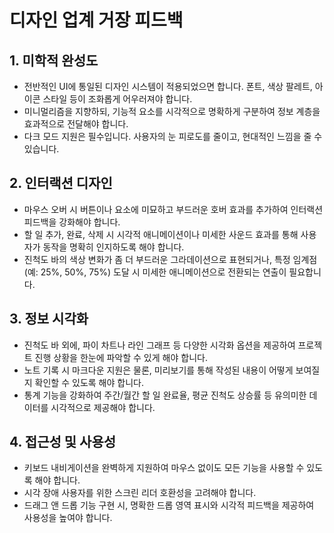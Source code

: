 # 디자인 업계 거장 피드백

## 1. 미학적 완성도
- 전반적인 UI에 통일된 디자인 시스템이 적용되었으면 합니다. 폰트, 색상 팔레트, 아이콘 스타일 등이 조화롭게 어우러져야 합니다.
- 미니멀리즘을 지향하되, 기능적 요소를 시각적으로 명확하게 구분하여 정보 계층을 효과적으로 전달해야 합니다.
- 다크 모드 지원은 필수입니다. 사용자의 눈 피로도를 줄이고, 현대적인 느낌을 줄 수 있습니다.

## 2. 인터랙션 디자인
- 마우스 오버 시 버튼이나 요소에 미묘하고 부드러운 호버 효과를 추가하여 인터랙션 피드백을 강화해야 합니다.
- 할 일 추가, 완료, 삭제 시 시각적 애니메이션이나 미세한 사운드 효과를 통해 사용자가 동작을 명확히 인지하도록 해야 합니다.
- 진척도 바의 색상 변화가 좀 더 부드러운 그라데이션으로 표현되거나, 특정 임계점(예: 25%, 50%, 75%) 도달 시 미세한 애니메이션으로 전환되는 연출이 필요합니다.

## 3. 정보 시각화
- 진척도 바 외에, 파이 차트나 라인 그래프 등 다양한 시각화 옵션을 제공하여 프로젝트 진행 상황을 한눈에 파악할 수 있게 해야 합니다.
- 노트 기록 시 마크다운 지원은 물론, 미리보기를 통해 작성된 내용이 어떻게 보여질지 확인할 수 있도록 해야 합니다.
- 통계 기능을 강화하여 주간/월간 할 일 완료율, 평균 진척도 상승률 등 유의미한 데이터를 시각적으로 제공해야 합니다.

## 4. 접근성 및 사용성
- 키보드 내비게이션을 완벽하게 지원하여 마우스 없이도 모든 기능을 사용할 수 있도록 해야 합니다.
- 시각 장애 사용자를 위한 스크린 리더 호환성을 고려해야 합니다.
- 드래그 앤 드롭 기능 구현 시, 명확한 드롭 영역 표시와 시각적 피드백을 제공하여 사용성을 높여야 합니다. 